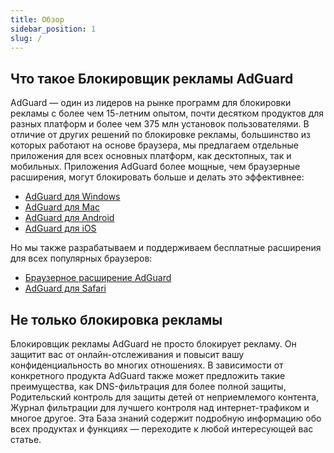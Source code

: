 ```yaml
---
title: Обзор
sidebar_position: 1
slug: /
---
```


## Что такое Блокировщик рекламы AdGuard

AdGuard — один из лидеров на рынке программ для блокировки рекламы с более чем 15-летним опытом, почти десятком продуктов для разных платформ и более чем 375 млн установок пользователями. В отличие от других решений по блокировке рекламы, большинство из которых работают на основе браузера, мы предлагаем отдельные приложения для всех основных платформ, как десктопных, так и мобильных. Приложения AdGuard более мощные, чем браузерные расширения, могут блокировать больше и делать это эффективнее:

- [AdGuard для Windows](/adguard-for-windows/features/home-screen)
- [AdGuard для Mac](/adguard-for-mac/features/main)
- [AdGuard для Android](/adguard-for-android/features/protection/ad-blocking)
- [AdGuard для iOS](/adguard-for-ios/features/safari-protection)

Но мы также разрабатываем и поддерживаем бесплатные расширения для всех популярных браузеров:

- [Браузерное расширение AdGuard](/adguard-browser-extension/availability)
- [AdGuard для Safari](/adguard-for-safari/features/general)

## Не только блокировка рекламы

Блокировщик рекламы AdGuard не просто блокирует рекламу. Он защитит вас от онлайн-отслеживания и повысит вашу конфиденциальность во многих отношениях. В зависимости от конкретного продукта AdGuard также может предложить такие преимущества, как DNS-фильтрация для более полной защиты, Родительский контроль для защиты детей от неприемлемого контента, Журнал фильтрации для лучшего контроля над интернет-трафиком и многое другое. Эта База знаний содержит подробную информацию обо всех продуктах и функциях — переходите к любой интересующей вас статье.
